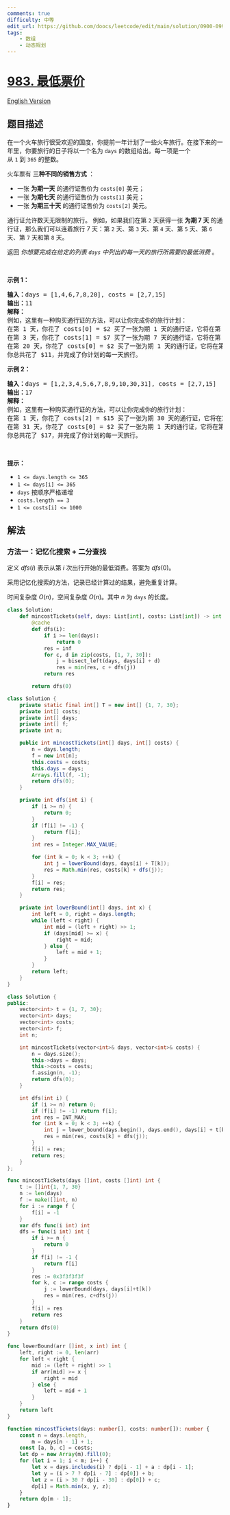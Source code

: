 ```yaml
---
comments: true
difficulty: 中等
edit_url: https://github.com/doocs/leetcode/edit/main/solution/0900-0999/0983.Minimum%20Cost%20For%20Tickets/README.md
tags:
    - 数组
    - 动态规划
---
```


<!-- problem:start -->

# [983. 最低票价](https://leetcode.cn/problems/minimum-cost-for-tickets)

[English Version](/solution/0900-0999/0983.Minimum%20Cost%20For%20Tickets/README_EN.md)

## 题目描述

<!-- description:start -->

<p>在一个火车旅行很受欢迎的国度，你提前一年计划了一些火车旅行。在接下来的一年里，你要旅行的日子将以一个名为&nbsp;<code>days</code>&nbsp;的数组给出。每一项是一个从&nbsp;<code>1</code>&nbsp;到&nbsp;<code>365</code>&nbsp;的整数。</p>

<p>火车票有 <strong>三种不同的销售方式</strong> ：</p>

<ul>
	<li>一张 <strong>为期一天</strong> 的通行证售价为&nbsp;<code>costs[0]</code> 美元；</li>
	<li>一张 <strong>为期七天</strong> 的通行证售价为&nbsp;<code>costs[1]</code> 美元；</li>
	<li>一张 <strong>为期三十天</strong> 的通行证售价为&nbsp;<code>costs[2]</code> 美元。</li>
</ul>

<p>通行证允许数天无限制的旅行。 例如，如果我们在第 <code>2</code> 天获得一张 <strong>为期 7 天</strong> 的通行证，那么我们可以连着旅行 7 天：第 <code>2</code> 天、第 <code>3</code> 天、第 <code>4</code> 天、第 <code>5</code> 天、第 <code>6</code> 天、第 <code>7</code> 天和第 <code>8</code> 天。</p>

<p>返回 <em>你想要完成在给定的列表&nbsp;<code>days</code>&nbsp;中列出的每一天的旅行所需要的最低消费&nbsp;</em>。</p>

<p>&nbsp;</p>

<p><strong>示例 1：</strong></p>

<pre>
<strong>输入：</strong>days = [1,4,6,7,8,20], costs = [2,7,15]
<strong>输出：</strong>11
<strong>解释： </strong>
例如，这里有一种购买通行证的方法，可以让你完成你的旅行计划：
在第 1 天，你花了 costs[0] = $2 买了一张为期 1 天的通行证，它将在第 1 天生效。
在第 3 天，你花了 costs[1] = $7 买了一张为期 7 天的通行证，它将在第 3, 4, ..., 9 天生效。
在第 20 天，你花了 costs[0] = $2 买了一张为期 1 天的通行证，它将在第 20 天生效。
你总共花了 $11，并完成了你计划的每一天旅行。
</pre>

<p><strong>示例 2：</strong></p>

<pre>
<strong>输入：</strong>days = [1,2,3,4,5,6,7,8,9,10,30,31], costs = [2,7,15]
<strong>输出：</strong>17
<strong>解释：
</strong>例如，这里有一种购买通行证的方法，可以让你完成你的旅行计划： 
在第 1 天，你花了 costs[2] = $15 买了一张为期 30 天的通行证，它将在第 1, 2, ..., 30 天生效。
在第 31 天，你花了 costs[0] = $2 买了一张为期 1 天的通行证，它将在第 31 天生效。 
你总共花了 $17，并完成了你计划的每一天旅行。
</pre>

<p>&nbsp;</p>

<p><strong>提示：</strong></p>

<ul>
	<li><code>1 &lt;= days.length &lt;= 365</code></li>
	<li><code>1 &lt;= days[i] &lt;= 365</code></li>
	<li><code>days</code>&nbsp;按顺序严格递增</li>
	<li><code>costs.length == 3</code></li>
	<li><code>1 &lt;= costs[i] &lt;= 1000</code></li>
</ul>

<!-- description:end -->

## 解法

<!-- solution:start -->

### 方法一：记忆化搜索 + 二分查找

定义 $dfs(i)$ 表示从第 $i$ 次出行开始的最低消费。答案为 $dfs(0)$。

采用记忆化搜索的方法，记录已经计算过的结果，避免重复计算。

时间复杂度 $O(n)$，空间复杂度 $O(n)$。其中 $n$ 为 `days` 的长度。

<!-- tabs:start -->

```python
class Solution:
    def mincostTickets(self, days: List[int], costs: List[int]) -> int:
        @cache
        def dfs(i):
            if i >= len(days):
                return 0
            res = inf
            for c, d in zip(costs, [1, 7, 30]):
                j = bisect_left(days, days[i] + d)
                res = min(res, c + dfs(j))
            return res

        return dfs(0)
```

```java
class Solution {
    private static final int[] T = new int[] {1, 7, 30};
    private int[] costs;
    private int[] days;
    private int[] f;
    private int n;

    public int mincostTickets(int[] days, int[] costs) {
        n = days.length;
        f = new int[n];
        this.costs = costs;
        this.days = days;
        Arrays.fill(f, -1);
        return dfs(0);
    }

    private int dfs(int i) {
        if (i >= n) {
            return 0;
        }
        if (f[i] != -1) {
            return f[i];
        }
        int res = Integer.MAX_VALUE;

        for (int k = 0; k < 3; ++k) {
            int j = lowerBound(days, days[i] + T[k]);
            res = Math.min(res, costs[k] + dfs(j));
        }
        f[i] = res;
        return res;
    }

    private int lowerBound(int[] days, int x) {
        int left = 0, right = days.length;
        while (left < right) {
            int mid = (left + right) >> 1;
            if (days[mid] >= x) {
                right = mid;
            } else {
                left = mid + 1;
            }
        }
        return left;
    }
}
```

```cpp
class Solution {
public:
    vector<int> t = {1, 7, 30};
    vector<int> days;
    vector<int> costs;
    vector<int> f;
    int n;

    int mincostTickets(vector<int>& days, vector<int>& costs) {
        n = days.size();
        this->days = days;
        this->costs = costs;
        f.assign(n, -1);
        return dfs(0);
    }

    int dfs(int i) {
        if (i >= n) return 0;
        if (f[i] != -1) return f[i];
        int res = INT_MAX;
        for (int k = 0; k < 3; ++k) {
            int j = lower_bound(days.begin(), days.end(), days[i] + t[k]) - days.begin();
            res = min(res, costs[k] + dfs(j));
        }
        f[i] = res;
        return res;
    }
};
```

```go
func mincostTickets(days []int, costs []int) int {
	t := []int{1, 7, 30}
	n := len(days)
	f := make([]int, n)
	for i := range f {
		f[i] = -1
	}
	var dfs func(i int) int
	dfs = func(i int) int {
		if i >= n {
			return 0
		}
		if f[i] != -1 {
			return f[i]
		}
		res := 0x3f3f3f3f
		for k, c := range costs {
			j := lowerBound(days, days[i]+t[k])
			res = min(res, c+dfs(j))
		}
		f[i] = res
		return res
	}
	return dfs(0)
}

func lowerBound(arr []int, x int) int {
	left, right := 0, len(arr)
	for left < right {
		mid := (left + right) >> 1
		if arr[mid] >= x {
			right = mid
		} else {
			left = mid + 1
		}
	}
	return left
}
```

```ts
function mincostTickets(days: number[], costs: number[]): number {
    const n = days.length,
        m = days[n - 1] + 1;
    const [a, b, c] = costs;
    let dp = new Array(m).fill(0);
    for (let i = 1; i < m; i++) {
        let x = days.includes(i) ? dp[i - 1] + a : dp[i - 1];
        let y = (i > 7 ? dp[i - 7] : dp[0]) + b;
        let z = (i > 30 ? dp[i - 30] : dp[0]) + c;
        dp[i] = Math.min(x, y, z);
    }
    return dp[m - 1];
}
```

<!-- tabs:end -->

<!-- solution:end -->

<!-- problem:end -->
